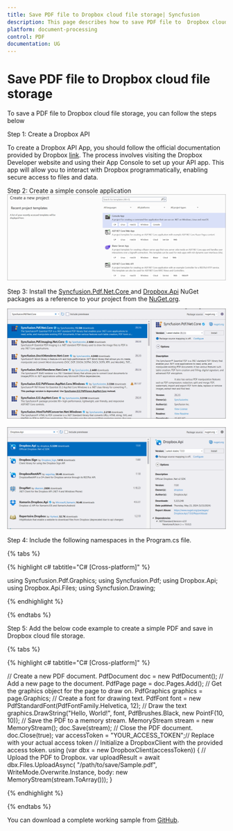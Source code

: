 ```yaml
---
title: Save PDF file to Dropbox cloud file storage| Syncfusion
description: This page describes how to save PDF file to  Dropbox cloud file storage in C#  using Syncfusion .NET PDF library.
platform: document-processing
control: PDF
documentation: UG
---
```

# Save PDF file to Dropbox cloud file storage

To save a PDF file to Dropbox cloud file storage, you can follow the steps below

Step 1: Create a Dropbox API


To create a Dropbox API App, you should follow the official documentation provided by Dropbox [link](https://www.dropbox.com/developers/documentation/dotnet#tutorial). The process involves visiting the Dropbox Developer website and using their App Console to set up your API app. This app will allow you to interact with Dropbox programmatically, enabling secure access to files and data.



Step 2: Create a simple console application
![Project configuration window](Save-PDF-Images/Console-Application.png)

Step 3: Install the [Syncfusion.Pdf.Net.Core ](https://www.nuget.org/packages/Syncfusion.Pdf.Net.Core) and [Dropbox.Api](https://www.nuget.org/packages/Dropbox.Api) NuGet packages as a reference to your project from the [NuGet.org](https://www.nuget.org/).

![NuGet package installation](Save-PDF-Images/Syncfusion.Pdf.Net.Core-nuget.png)<br><br>
![NuGet package installation](Save-PDF-Images/Dropbox.Api-nuget.png)

Step 4: Include the following namespaces in the Program.cs file.

{% tabs %}

{% highlight c# tabtitle="C# [Cross-platform]" %}

using Syncfusion.Pdf.Graphics;
using Syncfusion.Pdf;
using Dropbox.Api;
using Dropbox.Api.Files;
using Syncfusion.Drawing;

{% endhighlight %}

{% endtabs %}


Step 5: Add the below code example to create a simple PDF and save in Dropbox cloud file storage.

{% tabs %}

{% highlight c# tabtitle="C# [Cross-platform]" %}

// Create a new PDF document.
PdfDocument doc = new PdfDocument();
// Add a new page to the document.
PdfPage page = doc.Pages.Add();
// Get the graphics object for the page to draw on.
PdfGraphics graphics = page.Graphics;
// Create a font for drawing text.
PdfFont font = new PdfStandardFont(PdfFontFamily.Helvetica, 12);
// Draw the text 
graphics.DrawString("Hello, World!", font, PdfBrushes.Black, new PointF(10, 10));
// Save the PDF to a memory stream.
MemoryStream stream = new MemoryStream();
doc.Save(stream);
// Close the PDF document.
doc.Close(true);
var accessToken = "YOUR_ACCESS_TOKEN";// Replace with your actual access token
// Initialize a DropboxClient with the provided access token.
using (var dbx = new DropboxClient(accessToken))
{
    // Upload the PDF to Dropbox.
    var uploadResult = await dbx.Files.UploadAsync(
        "/path/to/save/Sample.pdf",
        WriteMode.Overwrite.Instance,
        body: new MemoryStream(stream.ToArray()));
}

{% endhighlight %}

{% endtabs %}

You can download a complete working sample from [GitHub](https://github.com/SyncfusionExamples/PDF-Examples/tree/master/Save-PDF-file/To%20Dropbox%20Cloud%20Storage).
